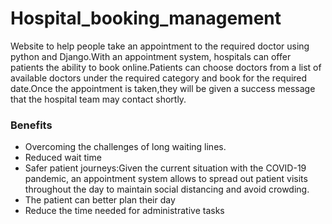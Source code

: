 # Hospital_booking_management
<p>Website to help people take an appointment to the required doctor using python and Django.With an appointment system, hospitals can offer patients the ability to book online.Patients can choose doctors from a list of available doctors under the required category and book for the required date.Once the appointment is taken,they will be given a success message that the hospital team may contact shortly.</p>
<h3>Benefits</h3>
<ul><li>Overcoming the challenges of long waiting lines.</li>
<li>Reduced wait time</li>
<li>Safer patient journeys:Given the current situation with the COVID-19 pandemic, an appointment system allows to spread out patient visits throughout the day to maintain social distancing and avoid crowding.</li>
<li>The patient can better plan their day</li>
<li>Reduce the time needed for administrative tasks</li>
</ul>
